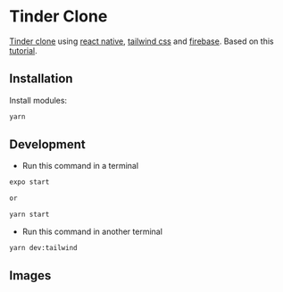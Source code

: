 # Tinder Clone

[Tinder clone](https://tinder.com) using [react native](https://reactnative.dev/), [tailwind css](https://www.npmjs.com/package/tailwind-rn) and [firebase](https://firebase.google.com/). Based on this [tutorial](https://www.youtube.com/watch?v=qJaFIGjyRms).

## Installation

Install modules:

```bash
yarn
```

## Development

- Run this command in a terminal

```bash
expo start

or

yarn start
```

- Run this command in another terminal

```bash
yarn dev:tailwind
```

## Images
